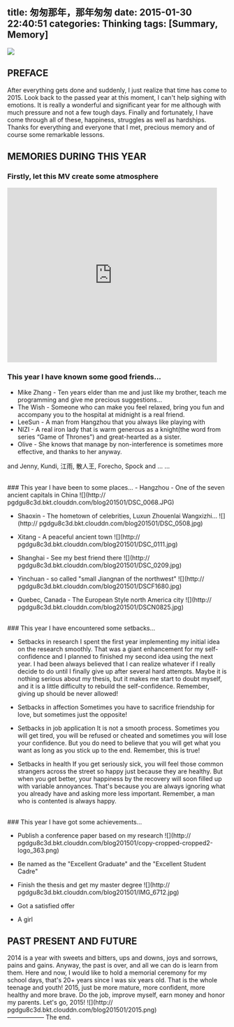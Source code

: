 title: 匆匆那年，那年匆匆
date: 2015-01-30 22:40:51
categories: Thinking
tags: [Summary, Memory]
---
![](http://7xry05.com1.z0.glb.clouddn.com/201705091556_231.png)
<!-- more -->
## PREFACE 
After everything gets done and suddenly, I just realize that time has come to 2015. Look back to the passed year at this moment, I can't help sighing with emotions. It is really a wonderful and significant year for me although with much pressure and not a few tough days. Finally and fortunately, I have come through all of these, happiness, struggles as well as hardships. Thanks for everything and everyone that I met, precious memory and of course some remarkable lessons.
## MEMORIES DURING THIS YEAR

### Firstly, let this MV create some atmosphere

<iframe src="http://www.tudou.com/programs/view/html5embed.action?type=0&code=uhduWh3WD_Y&lcode=&resourceId=709134954_06_05_99" allowtransparency="true" allowfullscreen="true" scrolling="no" border="0" frameborder="0" style="width:480px;height:400px;"></iframe>

### This year I have known some good friends...

- Mike Zhang - Ten years elder than me and just like my brother, teach me programming and give me precious suggestions...
- The Wish - Someone who can make you feel relaxed, bring you fun and accompany you to the hospital at midnight is a real friend.
- LeeSun - A man from Hangzhou that you always like playing with
- NIZI - A real iron lady that is warm generous as a knight(the word from series “Game of Thrones”) and great-hearted as a sister.
- Olive - She knows that manage by non-interference is sometimes more effective, and thanks to her anyway.

and Jenny, Kundi, 江雨, 散人王, Forecho, Spock and ... ...


<br>
### This year I have been to some places...
- Hangzhou - One of the seven ancient capitals in China
![](http://
pgdgu8c3d.bkt.clouddn.com/blog201501/DSC_0068.JPG)


- Shaoxin - The hometown of celebrities, Luxun Zhouenlai Wangxizhi...
![](http://
pgdgu8c3d.bkt.clouddn.com/blog201501/DSC_0508.jpg)


- Xitang - A peaceful ancient town
![](http://
pgdgu8c3d.bkt.clouddn.com/blog201501/DSC_0111.jpg)

- Shanghai - See my best friend there
![](http://
pgdgu8c3d.bkt.clouddn.com/blog201501/DSC_0209.jpg)

- Yinchuan - so called "small Jiangnan of the northwest"
![](http://
pgdgu8c3d.bkt.clouddn.com/blog201501/DSCF1680.jpg)

- Quebec, Canada - The European Style north America city
![](http://
pgdgu8c3d.bkt.clouddn.com/blog201501/DSCN0825.jpg)

<br>
### This year I have encountered some setbacks...

- Setbacks in research
I spent the first year implementing my initial idea on the research smoothly. That was a giant enhancement for my self-confidence and I planned to finished my second idea using the next year. I had been always believed that I can realize whatever if I really decide to do until I finally give up after several hard attempts. Maybe it is nothing serious about my thesis, but it makes me start to doubt myself, and it is a little difficulty to rebuild the self-confidence. Remember, giving up should be never allowed!

- Setbacks in affection
Sometimes you have to sacrifice friendship for love, but sometimes just the opposite!

- Setbacks in job application
It is not a smooth process. Sometimes you will get tired, you will be refused or cheated and sometimes you will lose your confidence. But you do need to believe that you will get what you want as long as you stick up to the end. Remember, this is true!

- Setbacks in health
If you get seriously sick, you will feel those common strangers across the street so happy just because they are healthy. But when you get better, your happiness by the recovery will soon filled up with variable annoyances. That's because you are always ignoring what you already have and asking more less important. Remember, a man who is contented is always happy.

<br>
### This year I have got some achievements...

- Publish a conference paper based on my research
![](http://
pgdgu8c3d.bkt.clouddn.com/blog201501/copy-cropped-cropped2-logo_363.png) 

- Be named as the "Excellent Graduate" and the "Excellent Student Cadre"

- Finish the thesis and get my master degree
![](http://
pgdgu8c3d.bkt.clouddn.com/blog201501/IMG_6712.jpg)

- Got a satisfied offer

- A girl

## PAST PRESENT AND FUTURE

2014 is a year with sweets and bitters, ups and downs, joys and sorrows, pains and gains. Anyway, the past is over, and all we can do is learn from them.
Here and now, I would like to hold a memorial ceremony for my school days, that's 20+ years since I was six years old. That is the whole teenage and youth!
2015, just be more mature, more confident, more healthy and more brave. Do the job, improve myself, earn money and honor my parents.
Let's go, 2015!
![](http://
pgdgu8c3d.bkt.clouddn.com/blog201501/2015.png)
<br>
——————
The end.